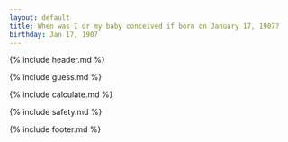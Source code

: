 ```yaml
---
layout: default
title: When was I or my baby conceived if born on January 17, 1907?
birthday: Jan 17, 1907
---
```


{% include header.md %}

{% include guess.md %}

{% include calculate.md %}

{% include safety.md %}

{% include footer.md %}



